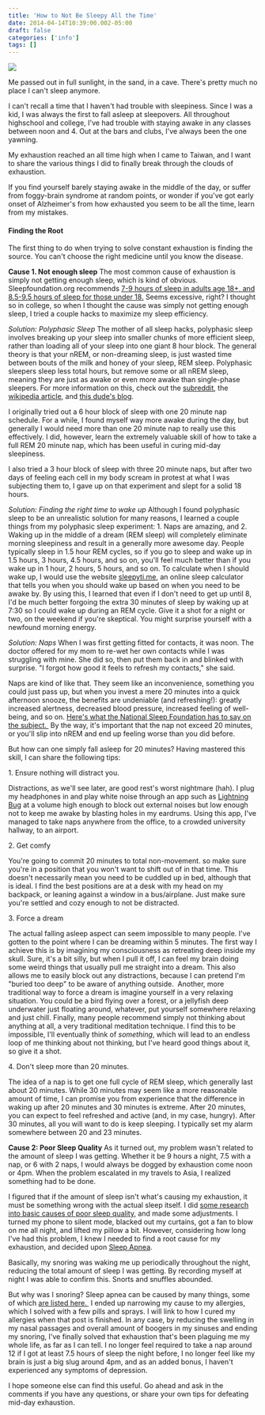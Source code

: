 ```yaml
---
title: 'How to Not Be Sleepy All the Time'
date: 2014-04-14T10:39:00.002-05:00
draft: false
categories: ['info']
tags: []
---
```




[![](http://2.bp.blogspot.com/-iMJvPsASIe4/U0v8AWkM24I/AAAAAAAAyRE/Cj80o4NPYpA/s1600/cavesleep.jpg)](http://2.bp.blogspot.com/-iMJvPsASIe4/U0v8AWkM24I/AAAAAAAAyRE/Cj80o4NPYpA/s1600/cavesleep.jpg)

Me passed out in full sunlight, in the sand, in a cave. There's pretty much no place I can't sleep anymore. 




I can't recall a time that I haven't had trouble with sleepiness. Since I was a kid, I was always the first to fall asleep at sleepovers. All throughout highschool and college, I've had trouble with staying awake in any classes between noon and 4. Out at the bars and clubs, I've always been the one yawning.

My exhaustion reached an all time high when I came to Taiwan, and I want to share the various things I did to finally break through the clouds of exhaustion.

If you find yourself barely staying awake in the middle of the day, or suffer from foggy-brain syndrome at random points, or wonder if you've got early onset of Alzheimer's from how exhausted you seem to be all the time, learn from my mistakes.



#### **Finding the Root**

The first thing to do when trying to solve constant exhaustion is finding the source. You can't choose the right medicine until you know the disease.


**Cause 1. Not enough sleep**
The most common cause of exhaustion is simply not getting enough sleep, which is kind of obvious. Sleepfoundation.org recommends [7-9 hours of sleep in adults age 18+, and 8.5-9.5 hours of sleep for those under 18.](http://sleepfoundation.org/how-sleep-works/how-much-sleep-do-we-really-need) Seems excessive, right? I thought so in college, so when I thought the cause was simply not getting enough sleep, I tried a couple hacks to maximize my sleep efficiency.

_Solution: Polyphasic Sleep_
The mother of all sleep hacks, polyphasic sleep involves breaking up your sleep into smaller chunks of more efficient sleep, rather than loading all of your sleep into one giant 8 hour block. The general theory is that your nREM, or non-dreaming sleep, is just wasted time between bouts of the milk and honey of your sleep, REM sleep. Polyphasic sleepers sleep less total hours, but remove some or all nREM sleep, meaning they are just as awake or even more awake than single-phase sleepers. For more information on this, check out the [subreddit](https://www.google.com/url?sa=t&rct=j&q=&esrc=s&source=web&cd=4&sqi=2&ved=0CEsQFjAD&url=http%3A%2F%2Fwww.reddit.com%2Fr%2Fpolyphasic%2F&ei=MO1LU-LXEo2C8gWUx4CAAw&usg=AFQjCNGzs2GQH3N_OWLHB5jAsh0LU02H1Q&sig2=M-Yx336CBOZecNFyV4piuQ&bvm=bv.64542518,d.dGc&cad=rja), the [wikipedia article](https://www.google.com/url?sa=t&rct=j&q=&esrc=s&source=web&cd=1&sqi=2&ved=0CCgQFjAA&url=http%3A%2F%2Fen.wikipedia.org%2Fwiki%2FPolyphasic_sleep&ei=MO1LU-LXEo2C8gWUx4CAAw&usg=AFQjCNH1jd_aUZOh74iw98A5M1bIRFGNBg&sig2=XZ2w1UgqShjGRbWQeIA0Dg&bvm=bv.64542518,d.dGc&cad=rja), and [this dude's blog](https://www.google.com/url?sa=t&rct=j&q=&esrc=s&source=web&cd=5&cad=rja&uact=8&sqi=2&ved=0CFMQFjAE&url=http%3A%2F%2Fwww.stevepavlina.com%2Fblog%2F2007%2F03%2Fpolyphasic-sleep-one-year-later%2F&ei=MO1LU-LXEo2C8gWUx4CAAw&usg=AFQjCNFhHK65wTg0rtRebZoRZ_L7OeGZHg&sig2=XRp2WK199vjVjTOzJ1liRQ&bvm=bv.64542518,d.dGc).

I originally tried out a 6 hour block of sleep with one 20 minute nap schedule. For a while, I found myself way more awake during the day, but generally I would need more than one 20 minute nap to really use this effectively. I did, however, learn the extremely valuable skill of how to take a full REM 20 minute nap, which has been useful in curing mid-day sleepiness.

I also tried a 3 hour block of sleep with three 20 minute naps, but after two days of feeling each cell in my body scream in protest at what I was subjecting them to, I gave up on that experiment and slept for a solid 18 hours.

_Solution: Finding the right time to wake up_
Although I found polyphasic sleep to be an unrealistic solution for many reasons, I learned a couple things from my polyphasic sleep experiment: 1. Naps are amazing, and 2. Waking up in the middle of a dream (REM sleep) will completely eliminate morning sleepiness and result in a generally more awesome day. People typically sleep in 1.5 hour REM cycles, so if you go to sleep and wake up in 1.5 hours, 3 hours, 4.5 hours, and so on, you'll feel much better than if you wake up in 1 hour, 2 hours, 5 hours, and so on. To calculate when I should wake up, I would use the website [sleepyti.me](http://sleepyti.me/), an online sleep calculator that tells you when you should wake up based on when you need to be awake by. By using this, I learned that even if I don't need to get up until 8, I'd be much better forgoing the extra 30 minutes of sleep by waking up at 7:30 so I could wake up during an REM cycle. Give it a shot for a night or two, on the weekend if you're skeptical. You might surprise yourself with a newfound morning energy.

_Solution: Naps_
When I was first getting fitted for contacts, it was noon. The doctor offered for my mom to re-wet her own contacts while I was struggling with mine. She did so, then put them back in and blinked with surprise. "I forgot how good it feels to refresh my contacts," she said.

Naps are kind of like that. They seem like an inconvenience, something you could just pass up, but when you invest a mere 20 minutes into a quick afternoon snooze, the benefits are undeniable (and refreshing!): greatly increased alertness, decreased blood pressure, increased feeling of well-being, and so on. [Here's what the National Sleep Foundation has to say on the subject. ](https://www.google.com/url?sa=t&rct=j&q=&esrc=s&source=web&cd=2&cad=rja&uact=8&ved=0CDcQFjAB&url=http%3A%2F%2Fsleepfoundation.org%2Fsleep-topics%2Fnapping&ei=su9LU9vmLoK0kAXMpoCgCA&usg=AFQjCNHzp1LooQnCfzb77zuePyGFIv9axA&sig2=6ZddP-qY-csfev1qYzCx3w&bvm=bv.64542518,d.dGc) By the way, it's important that the nap not exceed 20 minutes, or you'll slip into nREM and end up feeling worse than you did before.

But how can one simply fall asleep for 20 minutes? Having mastered this skill, I can share the following tips:

1\. Ensure nothing will distract you. 

Distractions, as we'll see later, are good rest's worst nightmare (hah). I plug my headphones in and play white noise through an app such as [Lightning Bug](https://play.google.com/store/apps/details?id=com.media1908.lightningbug) at a volume high enough to block out external noises but low enough not to keep me awake by blasting holes in my eardrums. Using this app, I've managed to take naps anywhere from the office, to a crowded university hallway, to an airport.

2\. Get comfy

You're going to commit 20 minutes to total non-movement. so make sure you're in a position that you won't want to shift out of in that time. This doesn't necessarily mean you need to be cuddled up in bed, although that is ideal. I find the best positions are at a desk with my head on my backpack, or leaning against a window in a bus/airplane. Just make sure you're settled and cozy enough to not be distracted.

3\. Force a dream

The actual falling asleep aspect can seem impossible to many people. I've gotten to the point where I can be dreaming within 5 minutes. The first way I achieve this is by imagining my consciousness as retreating deep inside my skull. Sure, it's a bit silly, but when I pull it off, I can feel my brain doing some weird things that usually pull me straight into a dream. This also allows me to easily block out any distractions, because I can pretend I'm "buried too deep" to be aware of anything outside.  Another, more traditional way to force a dream is imagine yourself in a very relaxing situation. You could be a bird flying over a forest, or a jellyfish deep underwater just floating around, whatever, put yourself somewhere relaxing and just chill. Finally, many people recommend simply not thinking about anything at all, a very traditional meditation technique. I find this to be impossible, I'll eventually think of _something_, which will lead to an endless loop of me thinking about not thinking, but I've heard good things about it, so give it a shot.

4\. Don't sleep more than 20 minutes.

The idea of a nap is to get one full cycle of REM sleep, which generally last about 20 minutes. While 30 minutes may seem like a more reasonable amount of time, I can promise you from experience that the difference in waking up after 20 minutes and 30 minutes is extreme. After 20 minutes, you can expect to feel refreshed and active (and, in my case, hungry). After 30 minutes, all you will want to do is keep sleeping. I typically set my alarm somewhere between 20 and 23 minutes.


**Cause 2: Poor Sleep Quality**
As it turned out, my problem wasn't related to the amount of sleep I was getting. Whether it be 9 hours a night, 7.5 with a nap, or 6 with 2 naps, I would always be dogged by exhaustion come noon or 4pm. When the problem escalated in my travels to Asia, I realized something had to be done.

I figured that if the amount of sleep isn't what's causing my exhaustion, it must be something wrong with the actual sleep itself. I did [some research into basic causes of poor sleep quality,](https://www.google.com/url?sa=t&rct=j&q=&esrc=s&source=web&cd=1&ved=0CC4QFjAA&url=http%3A%2F%2Fwww.webmd.com%2Fsleep-disorders%2Ffeatures%2F6-surprising-sleep-wreckers&ei=YfVLU8vHCcWfkwWoj4D4Cw&usg=AFQjCNHM4Oks-IFjA5bha-9DxZgWuCGKHA&sig2=xLjHfrajCqnM6JhVPhFUug&bvm=bv.64542518,d.dGI&cad=rja) and made some adjustments. I turned my phone to silent mode, blacked out my curtains, got a fan to blow on me all night, and lifted my pillow a bit. However, considering how long I've had this problem, I knew I needed to find a root cause for my exhaustion, and decided upon [Sleep Apnea](https://www.google.com/url?sa=t&rct=j&q=&esrc=s&source=web&cd=8&cad=rja&uact=8&sqi=2&ved=0CF0QFjAH&url=http%3A%2F%2Fwww.webmd.com%2Fsleep-disorders%2Fsleep-apnea%2F&ei=xfVLU_7HLIKklQWLzIDoDA&usg=AFQjCNHLjut_umVmAw8B4y4v8howilKvsQ&sig2=FzXuCG8kBte45TLcNmuQYg&bvm=bv.64542518,d.dGI).

Basically, my snoring was waking me up periodically throughout the night, reducing the total amount of sleep I was getting. By recording myself at night I was able to confirm this. Snorts and snuffles abounded.

But why was I snoring? Sleep apnea can be caused by many things, some of which [are listed here. ](http://www.helpguide.org/life/sleep_apnea.htm) I ended up narrowing my cause to my allergies, which I solved with a few pills and sprays. I will link to how I cured my allergies when that post is finished. In any case, by reducing the swelling in my nasal passages and overall amount of boogers in my sinuses and ending my snoring, I've finally solved that exhaustion that's been plaguing me my whole life, as far as I can tell. I no longer feel required to take a nap around 12 if I got at least 7.5 hours of sleep the night before, I no longer feel like my brain is just a big slug around 4pm, and as an added bonus, I haven't experienced any symptoms of depression.

I hope someone else can find this useful. Go ahead and ask in the comments if you have any questions, or share your own tips for defeating mid-day exhaustion.
